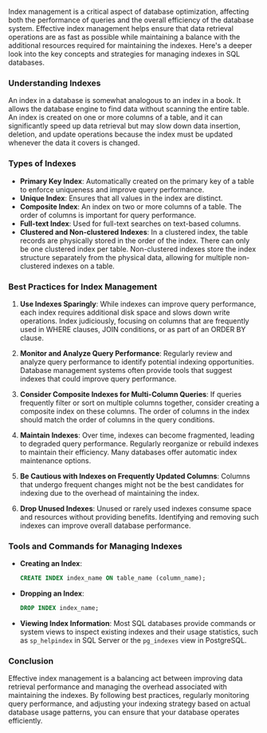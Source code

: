 Index management is a critical aspect of database optimization, affecting both the performance of queries and the overall efficiency of the database system. Effective index management helps ensure that data retrieval operations are as fast as possible while maintaining a balance with the additional resources required for maintaining the indexes. Here's a deeper look into the key concepts and strategies for managing indexes in SQL databases.

### Understanding Indexes

An index in a database is somewhat analogous to an index in a book. It allows the database engine to find data without scanning the entire table. An index is created on one or more columns of a table, and it can significantly speed up data retrieval but may slow down data insertion, deletion, and update operations because the index must be updated whenever the data it covers is changed.

### Types of Indexes

- **Primary Key Index**: Automatically created on the primary key of a table to enforce uniqueness and improve query performance.
- **Unique Index**: Ensures that all values in the index are distinct.
- **Composite Index**: An index on two or more columns of a table. The order of columns is important for query performance.
- **Full-text Index**: Used for full-text searches on text-based columns.
- **Clustered and Non-clustered Indexes**: In a clustered index, the table records are physically stored in the order of the index. There can only be one clustered index per table. Non-clustered indexes store the index structure separately from the physical data, allowing for multiple non-clustered indexes on a table.

### Best Practices for Index Management

1. **Use Indexes Sparingly**: While indexes can improve query performance, each index requires additional disk space and slows down write operations. Index judiciously, focusing on columns that are frequently used in WHERE clauses, JOIN conditions, or as part of an ORDER BY clause.

2. **Monitor and Analyze Query Performance**: Regularly review and analyze query performance to identify potential indexing opportunities. Database management systems often provide tools that suggest indexes that could improve query performance.

3. **Consider Composite Indexes for Multi-Column Queries**: If queries frequently filter or sort on multiple columns together, consider creating a composite index on these columns. The order of columns in the index should match the order of columns in the query conditions.

4. **Maintain Indexes**: Over time, indexes can become fragmented, leading to degraded query performance. Regularly reorganize or rebuild indexes to maintain their efficiency. Many databases offer automatic index maintenance options.

5. **Be Cautious with Indexes on Frequently Updated Columns**: Columns that undergo frequent changes might not be the best candidates for indexing due to the overhead of maintaining the index.

6. **Drop Unused Indexes**: Unused or rarely used indexes consume space and resources without providing benefits. Identifying and removing such indexes can improve overall database performance.

### Tools and Commands for Managing Indexes

- **Creating an Index**: 
  ```sql
  CREATE INDEX index_name ON table_name (column_name);
  ```
  
- **Dropping an Index**:
  ```sql
  DROP INDEX index_name;
  ```
  
- **Viewing Index Information**: Most SQL databases provide commands or system views to inspect existing indexes and their usage statistics, such as `sp_helpindex` in SQL Server or the `pg_indexes` view in PostgreSQL.

### Conclusion

Effective index management is a balancing act between improving data retrieval performance and managing the overhead associated with maintaining the indexes. By following best practices, regularly monitoring query performance, and adjusting your indexing strategy based on actual database usage patterns, you can ensure that your database operates efficiently.